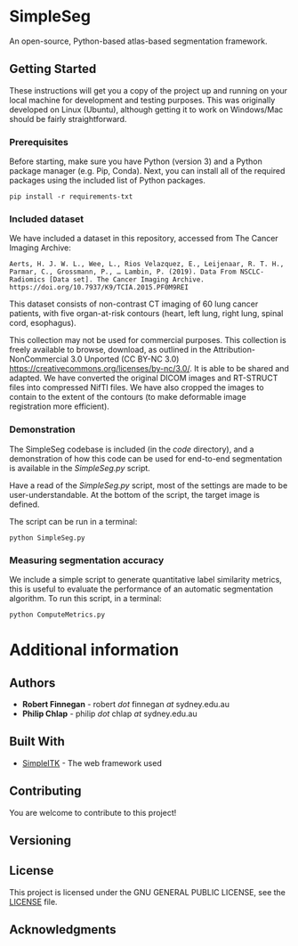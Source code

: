 # SimpleSeg

An open-source, Python-based atlas-based segmentation framework.

## Getting Started

These instructions will get you a copy of the project up and running on your local machine for development and testing purposes. This was originally developed on Linux (Ubuntu), although getting it to work on Windows/Mac should be fairly straightforward.

### Prerequisites

Before starting, make sure you have Python (version 3) and a Python package manager (e.g. Pip, Conda). Next, you can install all of the required packages using the included list of Python packages.

```
pip install -r requirements-txt
```

### Included dataset

We have included a dataset in this repository, accessed from The Cancer Imaging Archive:

```
Aerts, H. J. W. L., Wee, L., Rios Velazquez, E., Leijenaar, R. T. H., Parmar, C., Grossmann, P., … Lambin, P. (2019). Data From NSCLC-Radiomics [Data set]. The Cancer Imaging Archive. https://doi.org/10.7937/K9/TCIA.2015.PF0M9REI
```

This dataset consists of non-contrast CT imaging of 60 lung cancer patients, with five organ-at-risk contours (heart, left lung, right lung, spinal cord, esophagus).

This collection may not be used for commercial purposes. This collection is freely available to browse, download, as outlined in the Attribution-NonCommercial 3.0 Unported (CC BY-NC 3.0) https://creativecommons.org/licenses/by-nc/3.0/. It is able to be shared and adapted. We have converted the original DICOM images and RT-STRUCT files into compressed NifTI files. We have also cropped the images to contain to the extent of the contours (to make deformable image registration more efficient).


### Demonstration

The SimpleSeg codebase is included (in the *code* directory), and a demonstration of how this code can be used for end-to-end segmentation is available in the *SimpleSeg.py* script.

Have a read of the *SimpleSeg.py* script, most of the settings are made to be user-understandable. At the bottom of the script, the target image is defined.

The script can be run in a terminal:

```
python SimpleSeg.py
```

### Measuring segmentation accuracy

We include a simple script to generate quantitative label similarity metrics, this is useful to evaluate the performance of an automatic segmentation algorithm. To run this script, in a terminal:

```
python ComputeMetrics.py
```

# Additional information

## Authors

* **Robert Finnegan** - robert *dot* finnegan *at* sydney.edu.au
* **Philip Chlap** - philip *dot* chlap *at* sydney.edu.au

## Built With

* [SimpleITK](adress) - The web framework used

## Contributing

You are welcome to contribute to this project!

## Versioning

## License

This project is licensed under the GNU GENERAL PUBLIC LICENSE, see the [LICENSE](LICENSE) file.

## Acknowledgments
